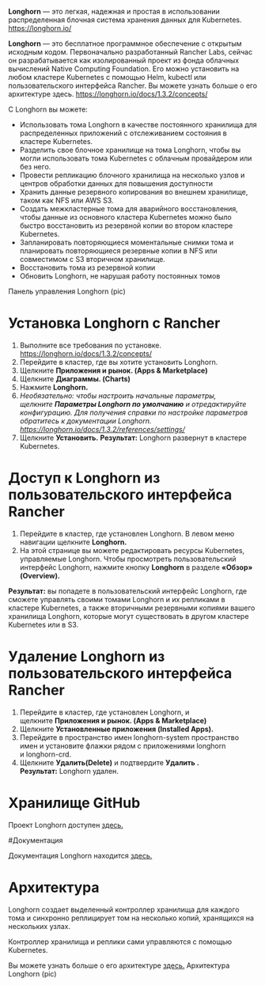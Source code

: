 **Longhorn** — это легкая, надежная и простая в использовании распределенная блочная система хранения данных для Kubernetes. https://longhorn.io/

**Longhorn** — это бесплатное программное обеспечение с открытым исходным кодом. Первоначально разработанный Rancher Labs, сейчас он разрабатывается как  изолированный проект из фонда облачных вычислений Native Computing Foundation. Его можно установить на любом кластере Kubernetes с помощью Helm, kubectl или пользовательского интерфейса Rancher. Вы можете узнать больше о его архитектуре здесь. https://longhorn.io/docs/1.3.2/concepts/

С Longhorn вы можете:

- Использовать тома Longhorn в качестве постоянного хранилища для распределенных приложений с отслеживанием состояния в кластере Kubernetes.
-	Разделить свое блочное хранилище на тома Longhorn, чтобы вы могли использовать тома Kubernetes с облачным провайдером или без него.
-	Провести репликацию блочного хранилища на несколько узлов и центров обработки данных для повышения доступности
-	Хранить данные резервного копирования во внешнем хранилище, таком как NFS или AWS S3.
-	Создать межкластерные тома для аварийного восстановления, чтобы данные из основного кластера Kubernetes можно было быстро восстановить из резервной копии во втором кластере Kubernetes.
-	Запланировать повторяющиеся моментальные снимки тома и планировать повторяющиеся резервные копии в NFS или совместимом с S3 вторичном хранилище.
-	Восстановить тома из резервной копии
-	Обновить Longhorn, не нарушая работу постоянных томов

Панель управления Longhorn (pic)

# Установка Longhorn с Rancher

1.	Выполните все требования по установке. https://longhorn.io/docs/1.3.2/concepts/
2.	Перейдите в кластер, где вы хотите установить Longhorn.
3.	Щелкните **Приложения и рынок. (Apps & Marketplace)**
4.	Щелкните **Диаграммы. (Charts)**
5.	Нажмите **Longhorn.**
6.	*Необязательно: чтобы настроить начальные параметры, щелкните **Параметры Longhorn по умолчанию** и отредактируйте конфигурацию. Для получения справки по настройке параметров обратитесь к документации Longhorn. https://longhorn.io/docs/1.3.2/references/settings/*
7.	Щелкните **Установить.**
**Результат:** Longhorn развернут в кластере Kubernetes.

# Доступ к Longhorn из пользовательского интерфейса Rancher

1.	Перейдите в кластер, где установлен Longhorn. В левом меню навигации щелкните **Longhorn.**
2.	На этой странице вы можете редактировать ресурсы Kubernetes, управляемые Longhorn. Чтобы просмотреть пользовательский интерфейс Longhorn, нажмите кнопку **Longhorn** в разделе **«Обзор» (Overview).**

**Результат:** вы попадете в пользовательский интерфейс Longhorn, где сможете управлять своими томами Longhorn и их репликами в кластере Kubernetes, а также вторичными резервными копиями вашего хранилища Longhorn, которые могут существовать в другом кластере Kubernetes или в S3.

# Удаление Longhorn из пользовательского интерфейса Rancher

1.	Перейдите в кластер, где установлен Longhorn, и щелкните **Приложения и рынок. (Apps & Marketplace)**
2.	Щелкните **Установленные приложения (Installed Apps).**
3.	Перейдите в пространство имен longhorn-system пространство имен и установите флажки рядом с приложениями longhorn и longhorn-crd.
4.	Щелкните **Удалить(Delete)** и подтвердите **Удалить .**
**Результат:** Longhorn удален.

# Хранилище GitHub

Проект Longhorn доступен [здесь.](https://github.com/longhorn/longhorn)

#Документация

Документация Longhorn находится [здесь.](https://longhorn.io/docs/)

# Архитектура

Longhorn создает выделенный контроллер хранилища для каждого тома и синхронно реплицирует том на несколько копий, хранящихся на нескольких узлах.

Контроллер хранилища и реплики сами управляются с помощью Kubernetes.

Вы можете узнать больше о его архитектуре [здесь.](https://longhorn.io/docs/1.3.2/concepts/)
Архитектура Longhorn (pic)
